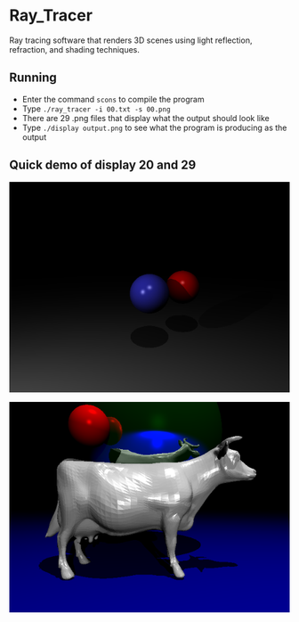 # Ray_Tracer
Ray tracing software that renders 3D scenes using light reflection, refraction, and shading techniques. 

## Running
* Enter the command `scons` to compile the program
* Type `./ray_tracer -i 00.txt -s 00.png`
* There are 29 .png files that display what the output should look like 
* Type `./display output.png` to see what the program is producing as the output

## Quick demo of display 20 and 29
![GitHub Logo](/proj-rt-files/20.png)

![GitHub Logo](/proj-rt-files/29.png)
